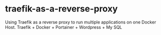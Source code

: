 # traefik-as-a-reverse-proxy
Using Traefik as a reverse proxy to run multiple applications on one Docker Host.
Traefik + Docker + Portainer + Wordpress + My SQL
